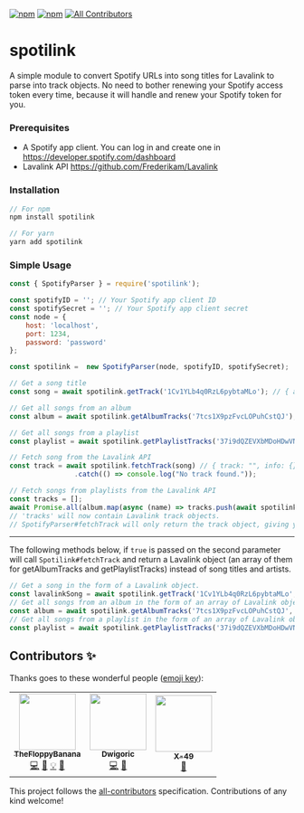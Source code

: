 [![npm](https://img.shields.io/npm/dt/spotilink)](https://npmjs.org/package/spotilink)
[![npm](https://img.shields.io/npm/v/spotilink?label=npm%20package)](https://npmjs.org/package/spotilink)
[![All Contributors](https://img.shields.io/badge/all_contributors-3-orange.svg?style=flat)](#contributors-)


# spotilink

A simple module to convert Spotify URLs into song titles for Lavalink to parse into track objects. No need to bother renewing your Spotify access token every time, because it will handle and renew your Spotify token for you.

### Prerequisites
- A Spotify app client. You can log in and create one in https://developer.spotify.com/dashboard
- Lavalink API https://github.com/Frederikam/Lavalink

### Installation
```javascript
// For npm
npm install spotilink

// For yarn
yarn add spotilink
```

### Simple Usage
```javascript
const { SpotifyParser } = require('spotilink');

const spotifyID = ''; // Your Spotify app client ID
const spotifySecret = ''; // Your Spotify app client secret
const node = {
	host: 'localhost',
	port: 1234,
	password: 'password'
};

const spotilink =  new SpotifyParser(node, spotifyID, spotifySecret);

// Get a song title
const song = await spotilink.getTrack('1Cv1YLb4q0RzL6pybtaMLo'); // { artists: [ "Surfaces" ], name: "Sunday Best" }

// Get all songs from an album
const album = await spotilink.getAlbumTracks('7tcs1X9pzFvcLOPuhCstQJ'); // [ { artists: [ "Kygo", "Valerie Broussard" ], name: "The Truth" }, ... ]

// Get all songs from a playlist
const playlist = await spotilink.getPlaylistTracks('37i9dQZEVXbMDoHDwVN2tF') // [ { arists: [ "Cardi B", "Megan Thee Stallion" ], name: "WAP (feat. Megan Thee Stallion)" }, ... ]

// Fetch song from the Lavalink API
const track = await spotilink.fetchTrack(song) // { track: "", info: {} }
				.catch(() => console.log("No track found."));

// Fetch songs from playlists from the Lavalink API
const tracks = [];
await Promise.all(album.map(async (name) => tracks.push(await spotilink.fetchTrack(name))));
// 'tracks' will now contain Lavalink track objects.
// SpotifyParser#fetchTrack will only return the track object, giving you complete freedom and control on how you handle the Lavalink tracks. :)
```
---

The following methods below, if `true` is passed on the second parameter will call `Spotilink#fetchTrack` and return a Lavalink object (an array of them for getAlbumTracks and getPlaylistTracks) instead of song titles and artists.
```javascript
// Get a song in the form of a Lavalink object.
const lavalinkSong = await spotilink.getTrack('1Cv1YLb4q0RzL6pybtaMLo', true);
// Get all songs from an album in the form of an array of Lavalink objects.
const album = await spotilink.getAlbumTracks('7tcs1X9pzFvcLOPuhCstQJ', true);
// Get all songs from a playlist in the form of an array of Lavalink objects.
const playlist = await spotilink.getPlaylistTracks('37i9dQZEVXbMDoHDwVN2tF', true);


```

## Contributors ✨

Thanks goes to these wonderful people ([emoji key](https://allcontributors.org/docs/en/emoji-key)):

<!-- ALL-CONTRIBUTORS-LIST:START - Do not remove or modify this section -->
<!-- prettier-ignore-start -->
<!-- markdownlint-disable -->
<table>
  <tr>
    <td align="center"><a href="https://github.com/TheFloppyBanana"><img src="https://avatars1.githubusercontent.com/u/35372554?v=4?s=100" width="100px;" alt=""/><br /><sub><b>TheFloppyBanana</b></sub></a><br /><a href="https://github.com/takomst/spotify-to-lavalink/commits?author=TheFloppyBanana" title="Code">💻</a> <a href="https://github.com/takomst/spotify-to-lavalink/commits?author=TheFloppyBanana" title="Documentation">📖</a> <a href="#example-TheFloppyBanana" title="Examples">💡</a> <a href="#ideas-TheFloppyBanana" title="Ideas, Planning, & Feedback">🤔</a></td>
    <td align="center"><a href="https://github.com/Dwigoric"><img src="https://avatars2.githubusercontent.com/u/30539952?v=4?s=100" width="100px;" alt=""/><br /><sub><b>Dwigoric</b></sub></a><br /><a href="https://github.com/takomst/spotify-to-lavalink/commits?author=Dwigoric" title="Code">💻</a> <a href="#ideas-Dwigoric" title="Ideas, Planning, & Feedback">🤔</a></td>
    <td align="center"><a href="https://xeval.dev/"><img src="https://avatars3.githubusercontent.com/u/40152105?v=4?s=100" width="100px;" alt=""/><br /><sub><b>X-49</b></sub></a><br /><a href="https://github.com/takomst/spotify-to-lavalink/issues?q=author%3ASaphirePI" title="Bug reports">🐛</a></td>
  </tr>
</table>

<!-- markdownlint-enable -->
<!-- prettier-ignore-end -->
<!-- ALL-CONTRIBUTORS-LIST:END -->

This project follows the [all-contributors](https://github.com/all-contributors/all-contributors) specification. Contributions of any kind welcome!

